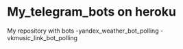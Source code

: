 # My_telegram_bots on heroku

My repository with bots
-yandex_weather_bot_polling
-vkmusic_link_bot_polling
